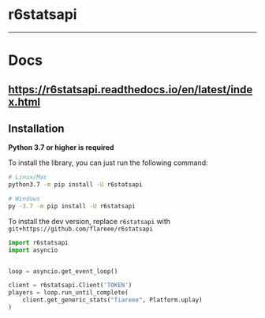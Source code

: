 # r6statsapi
---
# Docs 
https://r6statsapi.readthedocs.io/en/latest/index.html
---
## Installation

**Python 3.7 or higher is required**

To install the library, you can just run the following command:

```sh
# Linux/Mac
python3.7 -m pip install -U r6statsapi

# Windows
py -3.7 -m pip install -U r6statsapi
```

To install the dev version, replace `r6statsapi` with `git+https://github.com/flareee/r6statsapi`
```py
import r6statsapi
import asyncio


loop = asyncio.get_event_loop()

client = r6statsapi.Client('TOKEN')
players = loop.run_until_complete(
    client.get_generic_stats("fiareee", Platform.uplay)
)
```

